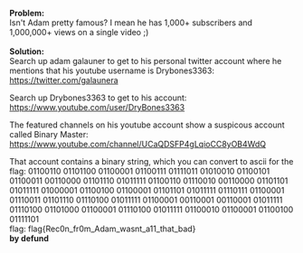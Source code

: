 <b>Problem:</b><br>
Isn't Adam pretty famous? I mean he has 1,000+ subscribers and 1,000,000+ views on a single video ;)
<br><br>
<b>Solution:</b><br>
Search up adam galauner to get to his personal twitter account where he mentions that his youtube username is Drybones3363:
https://twitter.com/galaunera

Search up Drybones3363 to get to his account:
https://www.youtube.com/user/DryBones3363

The featured channels on his youtube account show a suspicous account called Binary Master:
https://www.youtube.com/channel/UCaQDSFP4gLqioCC8yOB4WdQ

That account contains a binary string, which you can convert to ascii for the flag:
01100110 01101100 01100001 01100111 01111011 01010010 01100101 01100011 00110000 01101110 01011111 01100110 01110010 00110000 01101101 01011111 01000001 01100100 01100001 01101101 01011111 01110111 01100001 01110011 01101110 01110100 01011111 01100001 00110001 00110001 01011111 01110100 01101000 01100001 01110100 01011111 01100010 01100001 01100100 01111101
<br>
flag: flag{Rec0n_fr0m_Adam_wasnt_a11_that_bad}<br>
<b>by defund</b>

